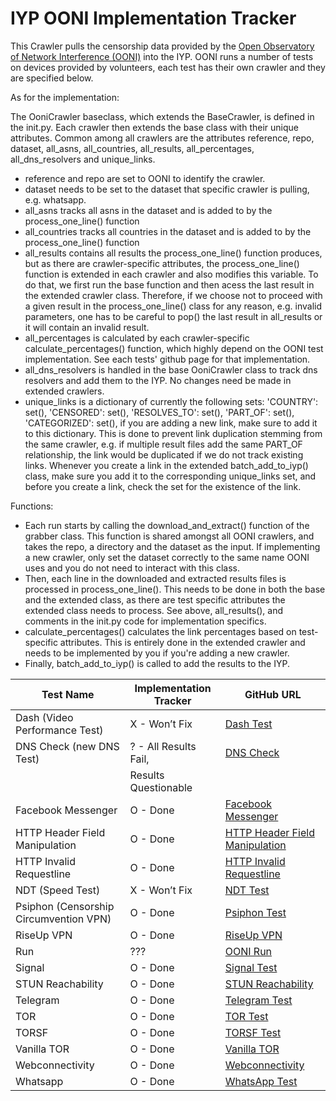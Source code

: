 # IYP OONI Implementation Tracker
This Crawler pulls the censorship data provided by the [Open
Observatory of Network Interference (OONI)](https://ooni.org/) into
the IYP. OONI runs a number of tests on devices provided by
volunteers, each test has their own crawler and they are specified
below.

As for the implementation:

The OoniCrawler baseclass, which extends the BaseCrawler, is defined
in the init.py. Each crawler then extends the base class with their
unique attributes. Common among all crawlers are the attributes reference, repo,
dataset, all_asns, all_countries, all_results, all_percentages, 
all_dns_resolvers and unique_links.

- reference and repo are set to OONI to identify the crawler.
- dataset needs to be set to the dataset that specific crawler is pulling, e.g. whatsapp.
- all_asns tracks all asns in the dataset and is added to by the
  process_one_line() function
- all_countries tracks all countries in the dataset and is added to by the
process_one_line() function
- all_results contains all results the process_one_line() function
  produces, but as there are crawler-specific attributes, the
  process_one_line() function is extended in each crawler and also
  modifies this variable. To do that, we first run the base function
  and then acess the last result in the extended crawler class.
  Therefore, if we choose not to proceed with a given result in the
  process_one_line() class for any reason, e.g. invalid parameters,
  one has to be careful to pop() the last result in all_results or it
  will contain an invalid result.
- all_percentages is calculated by each crawler-specific
  calculate_percentages() function, which highly depend on the OONI
  test implementation. See each tests' github page for that
  implementation.
- all_dns_resolvers is handled in the base OoniCrawler class to track
  dns resolvers and add them to the IYP. No changes need be made in
  extended crawlers.
- unique_links is a dictionary of currently the following sets: 
            'COUNTRY': set(),
            'CENSORED': set(),
            'RESOLVES_TO': set(),
            'PART_OF': set(),
            'CATEGORIZED': set(),
  if you are adding a new link, make sure to add it to this
  dictionary. This is done to prevent link duplication stemming from
  the same crawler, e.g. if multiple result files add the same PART_OF
  relationship, the link would be duplicated if we do not track
  existing links. Whenever you create a link in the extended
  batch_add_to_iyp() class, make sure you add it to the corresponding
  unique_links set, and before you create a link, check the set for
  the existence of the link.

Functions:

- Each run starts by calling the download_and_extract() function of the grabber class.
  This function is shared amongst all OONI crawlers, and takes the
  repo, a directory and the dataset as the input. If implementing a
  new crawler, only set the dataset correctly to the same name OONI
  uses and you do not need to interact with this class.
- Then, each line in the downloaded and extracted results files is
  processed in process_one_line(). This needs to be done in both the
  base and the extended class, as there are test specific attributes
  the extended class needs to process. See above, all_results(), and
  comments in the init.py code for implementation specifics.
- calculate_percentages() calculates the link percentages based on
  test-specific attributes. This is entirely done in the extended
  crawler and needs to be implemented by you if you're adding a new
  crawler.
- Finally, batch_add_to_iyp() is called to add the results to the IYP.


| Test Name                                | Implementation Tracker       | GitHub URL                                                                                                    |
|------------------------------------------|------------------------------|---------------------------------------------------------------------------------------------------------------|
| Dash (Video Performance Test)            | X - Won’t Fix                | [Dash Test](https://github.com/ooni/spec/blob/master/nettests/ts-016-dash.md)                                  |
| DNS Check (new DNS Test)                 | ? - All Results Fail,        | [DNS Check](https://github.com/ooni/spec/blob/master/nettests/ts-020-dns-check.md)                             |
|                                          | Results Questionable         |                                                                                                               |
| Facebook Messenger                       | O - Done                     | [Facebook Messenger](https://github.com/ooni/spec/blob/master/nettests/ts-023-facebook-messenger.md)           |
| HTTP Header Field Manipulation           | O - Done                     | [HTTP Header Field Manipulation](https://github.com/ooni/spec/blob/master/nettests/ts-012-http-header-field.md)|
| HTTP Invalid Requestline                 | O - Done                     | [HTTP Invalid Requestline](https://github.com/ooni/spec/blob/master/nettests/ts-011-http-invalid-requestline.md)|
| NDT (Speed Test)                         | X - Won’t Fix                | [NDT Test](https://github.com/ooni/spec/blob/master/nettests/ts-022-ndt.md)                                    |
| Psiphon (Censorship Circumvention VPN)   | O - Done                     | [Psiphon Test](https://github.com/ooni/spec/blob/master/nettests/ts-007-psiphon.md)                            |
| RiseUp VPN                               | O - Done                     | [RiseUp VPN](https://github.com/ooni/spec/blob/master/nettests/ts-019-riseup-vpn.md)                           |
| Run                                      | ???                          | [OONI Run](https://github.com/ooni/run)                                                                        |
| Signal                                   | O - Done                     | [Signal Test](https://github.com/ooni/spec/blob/master/nettests/ts-018-signal.md)                              |
| STUN Reachability                        | O - Done                     | [STUN Reachability](https://github.com/ooni/spec/blob/master/nettests/ts-021-stun-reachability.md)             |
| Telegram                                 | O - Done                     | [Telegram Test](https://github.com/ooni/spec/blob/master/nettests/ts-009-telegram.md)                          |
| TOR                                      | O - Done                     | [TOR Test](https://github.com/ooni/spec/blob/master/nettests/ts-001-tor.md)                                    |
| TORSF                                    | O - Done                     | [TORSF Test](https://github.com/ooni/spec/blob/master/nettests/ts-014-torsf.md)                                |
| Vanilla TOR                              | O - Done                     | [Vanilla TOR](https://github.com/ooni/spec/blob/master/nettests/ts-002-vanilla-tor.md)                         |
| Webconnectivity                          | O - Done                     | [Webconnectivity](https://github.com/ooni/spec/blob/master/nettests/ts-017-web-connectivity.md)                |
| Whatsapp                                 | O - Done                     | [WhatsApp Test](https://github.com/ooni/spec/blob/master/nettests/ts-010-whatsapp.md)                          |
